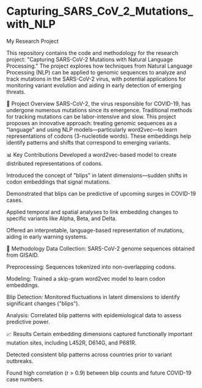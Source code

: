 # Capturing_SARS_CoV_2_Mutations_with_NLP
My Research Project


This repository contains the code and methodology for the research project: "Capturing SARS-CoV-2 Mutations with Natural Language Processing." The project explores how techniques from Natural Language Processing (NLP) can be applied to genomic sequences to analyze and track mutations in the SARS-CoV-2 virus, with potential applications for monitoring variant evolution and aiding in early detection of emerging threats.

🧬 Project Overview
SARS-CoV-2, the virus responsible for COVID-19, has undergone numerous mutations since its emergence. Traditional methods for tracking mutations can be labor-intensive and slow. This project proposes an innovative approach: treating genomic sequences as a "language" and using NLP models—particularly word2vec—to learn representations of codons (3-nucleotide words). These embeddings help identify patterns and shifts that correspond to emerging variants.

📊 Key Contributions
Developed a word2vec-based model to create distributed representations of codons.

Introduced the concept of "blips" in latent dimensions—sudden shifts in codon embeddings that signal mutations.

Demonstrated that blips can be predictive of upcoming surges in COVID-19 cases.

Applied temporal and spatial analyses to link embedding changes to specific variants like Alpha, Beta, and Delta.

Offered an interpretable, language-based representation of mutations, aiding in early warning systems.

🧠 Methodology
Data Collection: SARS-CoV-2 genome sequences obtained from GISAID.

Preprocessing: Sequences tokenized into non-overlapping codons.

Modeling: Trained a skip-gram word2vec model to learn codon embeddings.

Blip Detection: Monitored fluctuations in latent dimensions to identify significant changes ("blips").

Analysis: Correlated blip patterns with epidemiological data to assess predictive power.

📈 Results
Certain embedding dimensions captured functionally important mutation sites, including L452R, D614G, and P681R.

Detected consistent blip patterns across countries prior to variant outbreaks.

Found high correlation (r > 0.9) between blip counts and future COVID-19 case numbers.

